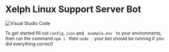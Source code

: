 
<h1>Xelph Linux Support Server Bot</h1>
<img alt="Visual Studio Code" src="https://images-ext-1.discordapp.net/external/diq2aBh424SRFX_DV42hjYQJhkDszXr71ZlZo5mHt_c/%3Fwidth%3D960%26crop%3Dsmart%26auto%3Dwebp%26s%3D9c58be9edfea342977237d30a7e420113fb979b7/https/preview.redd.it/vjjb95xqkdu71.png" />
<p>
 To get started fill out <code>config.json</code> and <code> example.env </code> to your environments, then run the command <code>npm i </code> then <code>node .</code> your bot should be running if you did everything correct!
</p>
<a href="https://discord.gg/Ey8KBYX2yS">

